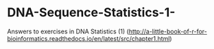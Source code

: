 # DNA-Sequence-Statistics-1-

Answers to exercises in DNA Statistics (1) (http://a-little-book-of-r-for-bioinformatics.readthedocs.io/en/latest/src/chapter1.html)
